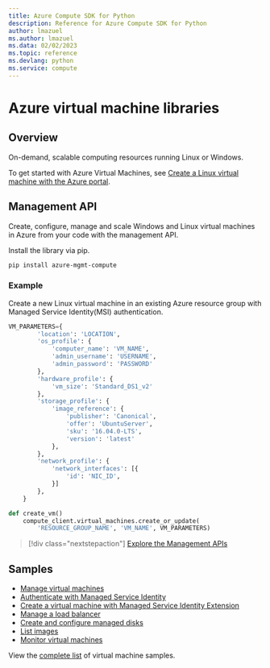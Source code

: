 ```yaml
---
title: Azure Compute SDK for Python
description: Reference for Azure Compute SDK for Python
author: lmazuel
ms.author: lmazuel
ms.data: 02/02/2023
ms.topic: reference
ms.devlang: python
ms.service: compute
---
```

# Azure virtual machine libraries

## Overview

On-demand, scalable computing resources running Linux or Windows.

To get started with Azure Virtual Machines, see [Create a Linux virtual machine with the Azure portal](/azure/virtual-machines/linux/quick-create-portal).

## Management API

Create, configure, manage and scale Windows and Linux virtual machines in Azure from your code with the management API.

Install the library via pip.

```bash
pip install azure-mgmt-compute
```

### Example

Create a new Linux virtual machine in an existing Azure resource group with Managed Service Identity(MSI) authentication.

```python
VM_PARAMETERS={
        'location': 'LOCATION',
        'os_profile': {
            'computer_name': 'VM_NAME',
            'admin_username': 'USERNAME',
            'admin_password': 'PASSWORD'
        },
        'hardware_profile': {
            'vm_size': 'Standard_DS1_v2'
        },
        'storage_profile': {
            'image_reference': {
                'publisher': 'Canonical',
                'offer': 'UbuntuServer',
                'sku': '16.04.0-LTS',
                'version': 'latest'
            },
        },
        'network_profile': {
            'network_interfaces': [{
                'id': 'NIC_ID',
            }]
        },
    }

def create_vm()
    compute_client.virtual_machines.create_or_update(
        'RESOURCE_GROUP_NAME', 'VM_NAME', VM_PARAMETERS)
```

> [!div class="nextstepaction"]
> [Explore the Management APIs](/python/api/overview/azure/virtualmachines/management)

## Samples

* [Manage virtual machines][1]
* [Authenticate with Managed Service Identity][2]
* [Create a virtual machine with Managed Service Identity Extension][3]
* [Manage a load balancer][4]
* [Create and configure managed disks][5]
* [List images][6] 
* [Monitor virtual machines][7]

View the [complete list](https://azure.microsoft.com/resources/samples/?platform=python&term=virtual-machines) of virtual machine samples.

[1]: https://azure.microsoft.com/resources/samples/virtual-machines-python-manage/
[2]: https://github.com/Azure-Samples/resource-manager-python-manage-resources-with-msi
[3]: https://github.com/Azure-Samples/compute-python-msi-vm
[4]: https://azure.microsoft.com/resources/samples/network-python-manage-loadbalancer
[5]: /azure/python/python-sdk-azure-samples-managed-disks
[6]: /azure/python/python-sdk-azure-samples-list-images
[7]: /azure/python/python-sdk-azure-samples-monitor-vms